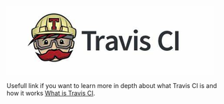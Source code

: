 
![Github action tab](https://github.com/KallePettersson/katacoda-scenarios/blob/main/repeat-executable-tutorial/assets/th.jpeg?raw=true)


Usefull link if you want to learn more in depth about what Travis CI is and how it works [What is Travis CI](https://petercoding.com/devops/2019/10/08/what-is-travis-ci/).